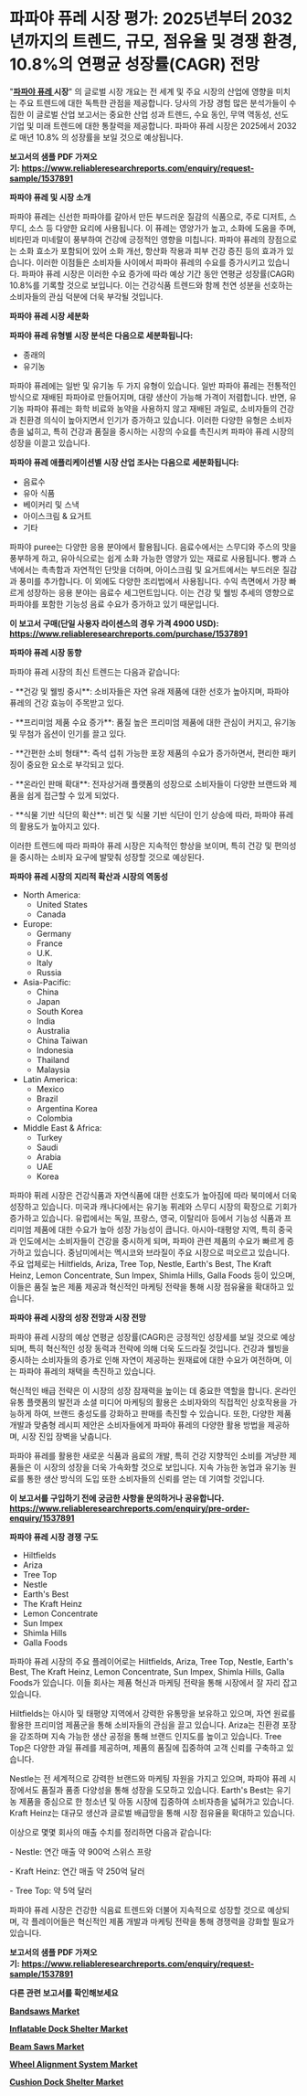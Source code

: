 <p><h1>파파야 퓨레 시장 평가: 2025년부터 2032년까지의 트렌드, 규모, 점유율 및 경쟁 환경, 10.8%의 연평균 성장률(CAGR) 전망</h1></p><p>"<strong><a href="https://www.reliableresearchreports.com/papaya-puree-r1537891?utm_campaign=105&utm_medium=7&utm_source=Github&utm_content=ia&utm_term=09042025&utm_id=papaya-puree">파파야 퓨레&nbsp;</a></strong><strong>시장</strong>" 의 글로벌 시장 개요는 전 세계 및 주요 시장의 산업에 영향을 미치는 주요 트렌드에 대한 독특한 관점을 제공합니다. 당사의 가장 경험 많은 분석가들이 수집한 이 글로벌 산업 보고서는 중요한 산업 성과 트렌드, 수요 동인, 무역 역동성, 선도 기업 및 미래 트렌드에 대한 통찰력을 제공합니다. 파파야 퓨레 시장은 2025에서 2032로 매년 10.8% 의 성장률을 보일 것으로 예상됩니다.&nbsp;</p>
<p><strong>보고서의 샘플 PDF 가져오기:&nbsp;<a href="https://www.reliableresearchreports.com/enquiry/request-sample/1537891?utm_campaign=105&utm_medium=7&utm_source=Github&utm_content=ia&utm_term=09042025&utm_id=papaya-puree">https://www.reliableresearchreports.com/enquiry/request-sample/1537891</a></strong></p>
<p><strong>파파야 퓨레 및 시장 소개</strong></p>
<p><p>파파야 퓨레는 신선한 파파야를 갈아서 만든 부드러운 질감의 식품으로, 주로 디저트, 스무디, 소스 등 다양한 요리에 사용됩니다. 이 퓨레는 영양가가 높고, 소화에 도움을 주며, 비타민과 미네랄이 풍부하여 건강에 긍정적인 영향을 미칩니다. 파파야 퓨레의 장점으로는 소화 효소가 포함되어 있어 소화 개선, 항산화 작용과 피부 건강 증진 등의 효과가 있습니다. 이러한 이점들은 소비자들 사이에서 파파야 퓨레의 수요를 증가시키고 있습니다. 파파야 퓨레 시장은 이러한 수요 증가에 따라 예상 기간 동안 연평균 성장률(CAGR) 10.8%를 기록할 것으로 보입니다. 이는 건강식품 트렌드와 함께 천연 성분을 선호하는 소비자들의 관심 덕분에 더욱 부각될 것입니다.</p></p>
<p><strong>파파야 퓨레 시장 세분화</strong></p>
<p><strong>파파야 퓨레 유형별 시장 분석은 다음으로 세분화됩니다:</strong></p>
<p><ul><li>종래의</li><li>유기농</li></ul></p>
<p><p>파파야 퓨레에는 일반 및 유기농 두 가지 유형이 있습니다. 일반 파파야 퓨레는 전통적인 방식으로 재배된 파파야로 만들어지며, 대량 생산이 가능해 가격이 저렴합니다. 반면, 유기농 파파야 퓨레는 화학 비료와 농약을 사용하지 않고 재배된 과일로, 소비자들의 건강과 친환경 의식이 높아지면서 인기가 증가하고 있습니다. 이러한 다양한 유형은 소비자층을 넓히고, 특히 건강과 품질을 중시하는 시장의 수요를 촉진시켜 파파야 퓨레 시장의 성장을 이끌고 있습니다.</p></p>
<p><strong>파파야 퓨레 애플리케이션별 시장 산업 조사는 다음으로 세분화됩니다:</strong></p>
<p><ul><li>음료수</li><li>유아 식품</li><li>베이커리 및 스낵</li><li>아이스크림 & 요거트</li><li>기타</li></ul></p>
<p><p>파파야 puree는 다양한 응용 분야에서 활용됩니다. 음료수에서는 스무디와 주스의 맛을 풍부하게 하고, 유아식으로는 쉽게 소화 가능한 영양가 있는 재료로 사용됩니다. 빵과 스낵에서는 촉촉함과 자연적인 단맛을 더하며, 아이스크림 및 요거트에서는 부드러운 질감과 풍미를 추가합니다. 이 외에도 다양한 조리법에서 사용됩니다. 수익 측면에서 가장 빠르게 성장하는 응용 분야는 음료수 세그먼트입니다. 이는 건강 및 웰빙 추세의 영향으로 파파야를 포함한 기능성 음료 수요가 증가하고 있기 때문입니다.</p></p>
<p><strong>이 보고서 구매(단일 사용자 라이센스의 경우 가격 4900 USD): <a href="https://www.reliableresearchreports.com/purchase/1537891?utm_campaign=105&utm_medium=7&utm_source=Github&utm_content=ia&utm_term=09042025&utm_id=papaya-puree">https://www.reliableresearchreports.com/purchase/1537891</a></strong></p>
<p><strong>파파야 퓨레 시장 동향</strong></p>
<p><p>파파야 퓨레 시장의 최신 트렌드는 다음과 같습니다:</p><p>- **건강 및 웰빙 중시**: 소비자들은 자연 유래 제품에 대한 선호가 높아지며, 파파야 퓨레의 건강 효능이 주목받고 있다. </p><p>- **프리미엄 제품 수요 증가**: 품질 높은 프리미엄 제품에 대한 관심이 커지고, 유기농 및 무첨가 옵션이 인기를 끌고 있다.</p><p>- **간편한 소비 형태**: 즉석 섭취 가능한 포장 제품의 수요가 증가하면서, 편리한 패키징이 중요한 요소로 부각되고 있다.</p><p>- **온라인 판매 확대**: 전자상거래 플랫폼의 성장으로 소비자들이 다양한 브랜드와 제품을 쉽게 접근할 수 있게 되었다.</p><p>- **식물 기반 식단의 확산**: 비건 및 식물 기반 식단이 인기 상승에 따라, 파파야 퓨레의 활용도가 높아지고 있다.</p><p>이러한 트렌드에 따라 파파야 퓨레 시장은 지속적인 향상을 보이며, 특히 건강 및 편의성을 중시하는 소비자 요구에 발맞춰 성장할 것으로 예상된다.</p></p>
<p><strong>파파야 퓨레 시장의 지리적 확산과 시장의 역동성</strong></p>
<p><ul>
    <li>
        North America:
        <ul>
            <li>United States</li>
            <li>Canada</li>
        </ul>
    </li>
    <li>
        Europe:
        <ul>
            <li>Germany</li>
            <li>France</li>
            <li>U.K.</li>
            <li>Italy</li>
            <li>Russia</li>
        </ul>
    </li>
    <li>
        Asia-Pacific:
        <ul>
            <li>China</li>
            <li>Japan</li>
            <li>South Korea</li>
            <li>India</li>
            <li>Australia</li>
            <li>China Taiwan</li>
            <li>Indonesia</li>
            <li>Thailand</li>
            <li>Malaysia</li>
        </ul>
    </li>
    <li>
        Latin America:
        <ul>
            <li>Mexico</li>
            <li>Brazil</li>
            <li>Argentina Korea</li>
            <li>Colombia</li>
        </ul>
    </li>
    <li>
        Middle East & Africa:
        <ul>
            <li>Turkey</li>
            <li>Saudi</li>
            <li>Arabia</li>
            <li>UAE</li>
            <li>Korea</li>
        </ul>
    </li>
    </ul></p>
<p><p>파파야 퓌레 시장은 건강식품과 자연식품에 대한 선호도가 높아짐에 따라 북미에서 더욱 성장하고 있습니다. 미국과 캐나다에서는 유기농 퓌레와 스무디 시장의 확장으로 기회가 증가하고 있습니다. 유럽에서는 독일, 프랑스, 영국, 이탈리아 등에서 기능성 식품과 프리미엄 제품에 대한 수요가 높아 성장 가능성이 큽니다. 아시아-태평양 지역, 특히 중국과 인도에서는 소비자들이 건강을 중시하게 되며, 파파야 관련 제품의 수요가 빠르게 증가하고 있습니다. 중남미에서는 멕시코와 브라질이 주요 시장으로 떠오르고 있습니다. 주요 업체로는 Hiltfields, Ariza, Tree Top, Nestle, Earth's Best, The Kraft Heinz, Lemon Concentrate, Sun Impex, Shimla Hills, Galla Foods 등이 있으며, 이들은 품질 높은 제품 제공과 혁신적인 마케팅 전략을 통해 시장 점유율을 확대하고 있습니다.</p></p>
<p><strong>파파야 퓨레 시장의 성장 전망과 시장 전망</strong></p>
<p><p>파파야 퓨레 시장의 예상 연평균 성장률(CAGR)은 긍정적인 성장세를 보일 것으로 예상되며, 특히 혁신적인 성장 동력과 전략에 의해 더욱 도드라질 것입니다. 건강과 웰빙을 중시하는 소비자들의 증가로 인해 자연이 제공하는 원재료에 대한 수요가 여전하며, 이는 파파야 퓨레의 채택을 촉진하고 있습니다.</p><p>혁신적인 배급 전략은 이 시장의 성장 잠재력을 높이는 데 중요한 역할을 합니다. 온라인 유통 플랫폼의 발전과 소셜 미디어 마케팅의 활용은 소비자와의 직접적인 상호작용을 가능하게 하여, 브랜드 충성도를 강화하고 판매를 촉진할 수 있습니다. 또한, 다양한 제품 개발과 맞춤형 레시피 제안은 소비자들에게 파파야 퓨레의 다양한 활용 방법을 제공하며, 시장 진입 장벽을 낮춥니다.</p><p>파파야 퓨레를 활용한 새로운 식품과 음료의 개발, 특히 건강 지향적인 소비를 겨냥한 제품들은 이 시장의 성장을 더욱 가속화할 것으로 보입니다. 지속 가능한 농업과 유기농 원료를 통한 생산 방식의 도입 또한 소비자들의 신뢰를 얻는 데 기여할 것입니다.</p></p>
<p><strong>이 보고서를 구입하기 전에 궁금한 사항을 문의하거나 공유합니다. <a href="https://www.reliableresearchreports.com/enquiry/pre-order-enquiry/1537891?utm_campaign=105&utm_medium=7&utm_source=Github&utm_content=ia&utm_term=09042025&utm_id=papaya-puree">https://www.reliableresearchreports.com/enquiry/pre-order-enquiry/1537891</a></strong></p>
<p><strong>파파야 퓨레 시장 경쟁 구도</strong></p>
<p><ul><li>Hiltfields</li><li>Ariza</li><li>Tree Top</li><li>Nestle</li><li>Earth's Best</li><li>The Kraft Heinz</li><li>Lemon Concentrate</li><li>Sun Impex</li><li>Shimla Hills</li><li>Galla Foods</li></ul></p>
<p><p>파파야 퓨레 시장의 주요 플레이어로는 Hiltfields, Ariza, Tree Top, Nestle, Earth's Best, The Kraft Heinz, Lemon Concentrate, Sun Impex, Shimla Hills, Galla Foods가 있습니다. 이들 회사는 제품 혁신과 마케팅 전략을 통해 시장에서 잘 자리 잡고 있습니다.</p><p>Hiltfields는 아시아 및 태평양 지역에서 강력한 유통망을 보유하고 있으며, 자연 원료를 활용한 프리미엄 제품군을 통해 소비자들의 관심을 끌고 있습니다. Ariza는 친환경 포장을 강조하며 지속 가능한 생산 공정을 통해 브랜드 인지도를 높이고 있습니다. Tree Top은 다양한 과일 퓨레를 제공하며, 제품의 품질에 집중하여 고객 신뢰를 구축하고 있습니다.</p><p>Nestle는 전 세계적으로 강력한 브랜드와 마케팅 자원을 가지고 있으며, 파파야 퓨레 시장에서도 품질과 품종 다양성을 통해 성장을 도모하고 있습니다. Earth's Best는 유기농 제품을 중심으로 한 청소년 및 아동 시장에 집중하여 소비자층을 넓혀가고 있습니다. Kraft Heinz는 대규모 생산과 글로벌 배급망을 통해 시장 점유율을 확대하고 있습니다.</p><p>이상으로 몇몇 회사의 매출 수치를 정리하면 다음과 같습니다:</p><p>- Nestle: 연간 매출 약 900억 스위스 프랑 </p><p>- Kraft Heinz: 연간 매출 약 250억 달러</p><p>- Tree Top: 약 5억 달러</p><p>파파야 퓨레 시장은 건강한 식음료 트렌드와 더불어 지속적으로 성장할 것으로 예상되며, 각 플레이어들은 혁신적인 제품 개발과 마케팅 전략을 통해 경쟁력을 강화할 필요가 있습니다.</p></p>
<p><strong>보고서의 샘플 PDF 가져오기:&nbsp;<a href="https://www.reliableresearchreports.com/enquiry/request-sample/1537891?utm_campaign=105&utm_medium=7&utm_source=Github&utm_content=ia&utm_term=09042025&utm_id=papaya-puree">https://www.reliableresearchreports.com/enquiry/request-sample/1537891</a></strong></p>
<p><strong></strong></p>
<p><strong></strong></p>
<p><strong></strong></p>
<p><strong></strong></p>
<p><strong>다른 관련 보고서를 확인해보세요</strong></p>
<p><strong><p><a href="https://github.com/jugutstam/Market-Research-Report-List-1/blob/main/bandsaws-market.md?utm_campaign=105&utm_medium=7&utm_source=Github&utm_content=ia&utm_term=09042025&utm_id=papaya-puree">Bandsaws Market</a></p><p><a href="https://github.com/siertnamba7u/Market-Research-Report-List-1/blob/main/inflatable-dock-shelter-market.md?utm_campaign=105&utm_medium=7&utm_source=Github&utm_content=ia&utm_term=09042025&utm_id=papaya-puree">Inflatable Dock Shelter Market</a></p><p><a href="https://github.com/pilukypalis/Market-Research-Report-List-1/blob/main/beam-saws-market.md?utm_campaign=105&utm_medium=7&utm_source=Github&utm_content=ia&utm_term=09042025&utm_id=papaya-puree">Beam Saws Market</a></p><p><a href="https://github.com/boyertrull4r/Market-Research-Report-List-1/blob/main/wheel-alignment-system-market.md?utm_campaign=105&utm_medium=7&utm_source=Github&utm_content=ia&utm_term=09042025&utm_id=papaya-puree">Wheel Alignment System Market</a></p><p><a href="https://github.com/zakkistuey/Market-Research-Report-List-1/blob/main/cushion-dock-shelter-market.md?utm_campaign=105&utm_medium=7&utm_source=Github&utm_content=ia&utm_term=09042025&utm_id=papaya-puree">Cushion Dock Shelter Market</a></p></strong></p>
<p></p>